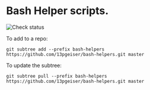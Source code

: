# Bash Helper scripts.

![Check status](https://github.com/13pgeiser/bash-helpers/actions/workflows/check.yml/badge.svg)

To add to a repo:

```
git subtree add --prefix bash-helpers https://github.com/13pgeiser/bash-helpers.git master
```

To update the subtree:

```
git subtree pull --prefix bash-helpers https://github.com/13pgeiser/bash-helpers.git master
```
